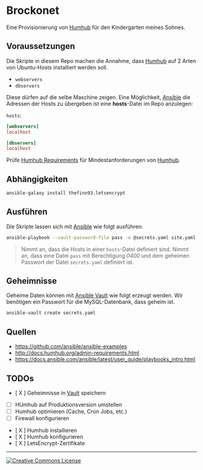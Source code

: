 # Brockonet

Eine Provisionierung von [Humhub] für den Kindergarten meines Sohnes.

## Voraussetzungen

Die Skripte in diesem Repo machen die Annahme, dass [Humhub] auf 2 Arten von Ubuntu-Hosts installiert werden soll.

- `webservers`
- `dbservers`

Diese dürfen auf die selbe Maschine zeigen.
Eine Möglichkeit, [Ansible] die Adressen der Hosts zu übergeben ist eine __hosts__-Datei im Repo anzulegen:

`hosts`:

```toml
[webservers]
localhost

[dbservers]
localhost
```

Prüfe [Humhub Requirements] für Mindestanforderungen von [Humhub].

## Abhängigkeiten

```sh
ansible-galaxy install thefinn93.letsencrypt
```

## Ausführen

Die Skripte lassen sich mit [Ansible] wie folgt ausführen:

```sh
ansible-playbook --vault-password-file pass -e @secrets.yaml site.yaml -i hosts
```

 > Nimmt an, dass die Hosts in einer `hosts`-Datei definiert sind.
 > Nimmt an, dass eine Datei `pass` mit Berechtigung *0400* und dem geheimen Passwort der Datei `secrets.yaml` definiert ist.

## Geheimnisse

Geheime Daten können mit [Ansible Vault] wie folgt erzeugt werden.
Wir benötigen ein Passwort für die MySQL-Datenbank, dass geheim ist.

```sh
ansible-vault create secrets.yaml
```

[Ansible Vault]: https://docs.ansible.com/ansible/2.4/vault.html

## Quellen

- https://github.com/ansible/ansible-examples
- http://docs.humhub.org/admin-requirements.html
- https://docs.ansible.com/ansible/latest/user_guide/playbooks_intro.html

## TODOs

- [ X ] Geheimnisse in [Vault] speichern
- [   ] HUmhub auf Produktionsversion umstellen
- [   ] Humhub optimieren (Cache, Cron Jobs, etc.)
- [   ] Firewall konfigurieren
- [ X ] Humhub installieren
- [ X ] Humhub konfigurieren
- [ X ] LetsEncrypt-Zertifikate

---

<a rel="license" href="http://creativecommons.org/licenses/by-sa/4.0/"><img alt="Creative Commons License" style="border-width:0" src="https://i.creativecommons.org/l/by-sa/4.0/88x31.png" /></a>

[Humhub]: https://humhub.org/de
[Humhub Requirements]: http://docs.humhub.org/admin-requirements.html
[Ansible]: https://ansible.org
[Vault]: https://docs.ansible.com/ansible/2.4/vault.html

